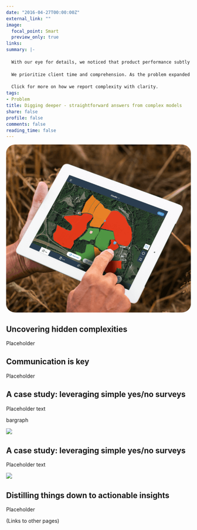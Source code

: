 ```yaml
---
date: "2016-04-27T00:00:00Z"
external_link: ""
image:
  focal_point: Smart
  preview_only: true
links:
summary: |-
  
  With our eye for details, we noticed that product performance subtly differed across state lines. Higher temperatures clearly drove product failure in California, but the relationship was murkier in Florida.
  
  We prioritize client time and comprehension. As the problem expanded in complexity, so did our models. An important part of our work is unpacking the results for actionable insights. This helped us and our client to quickly zero in on a root cause and develop new product recommendations.
  
  Click for more on how we report complexity with clarity.
tags:
- Problem
title: Digging deeper - straightforward answers from complex models
share: false
profile: false
comments: false
reading_time: false
---
```




<img src="featured.png" style="border-radius: 5%;" />

## Uncovering hidden complexities

Placeholder

## Communication is key

Placeholder

## A case study: leveraging simple yes/no surveys

Placeholder text

bargraph

<img src="{{< blogdown/postref >}}index_files/figure-html/bar-1.png" width="672" />

## A case study: leveraging simple yes/no surveys

Placeholder text

<img src="{{< blogdown/postref >}}index_files/figure-html/ggplot2-1.png" width="672" />

## Distilling things down to actionable insights

Placeholder

(Links to other pages)

